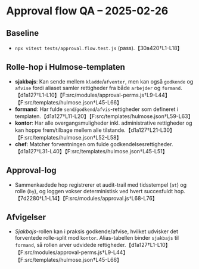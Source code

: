 # Approval flow QA – 2025-02-26

## Baseline
- `npx vitest tests/approval.flow.test.js` (pass).【30a420†L1-L18】

## Rolle-hop i Hulmose-templaten
- **sjakbajs**: Kan sende mellem `kladde`/`afventer`, men kan også `godkende` og `afvise` fordi aliaset samler rettigheder fra både `arbejder` og `formand`.【d1a127†L1-L10】【F:src/modules/approval-perms.js†L9-L44】【F:src/templates/hulmose.json†L45-L66】
- **formand**: Har fulde `send`/`godkend`/`afvis`-rettigheder som defineret i templaten.【d1a127†L11-L20】【F:src/templates/hulmose.json†L59-L63】
- **kontor**: Har alle overgangsmuligheder inkl. administrative rettigheder og kan hoppe frem/tilbage mellem alle tilstande.【d1a127†L21-L30】【F:src/templates/hulmose.json†L52-L58】
- **chef**: Matcher forventningen om fulde godkendelsesrettigheder.【d1a127†L31-L40】【F:src/templates/hulmose.json†L45-L51】

## Approval-log
- Sammenkædede hop registrerer et audit-trail med tidsstempel (`at`) og rolle (`by`), og loggen vokser deterministisk ved hvert succesfuldt hop.【7d2280†L1-L14】【F:src/modules/approval.js†L68-L76】

## Afvigelser
- *Sjakbajs*-rollen kan i praksis godkende/afvise, hvilket udvisker det forventede rolle-split mod `kontor`. Alias-tabellen binder `sjakbajs` til `formand`, så rollen arver udvidede rettigheder.【d1a127†L1-L10】【F:src/modules/approval-perms.js†L9-L44】【F:src/templates/hulmose.json†L45-L66】

